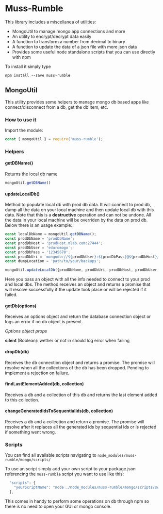 # Muss-Rumble

This library includes a miscellanea of utilities:

- MongoUtil to manage mongo app connections and more
- An utility to encrypt/decrypt data easily
- A function to transform a number from decimal to binary
- A function to update the data of a json file with more json data
- Provides some useful node standalone scripts that you can use directly with npm

To install it simply type

`npm install --save muss-rumble`

## MongoUtil

This utility provides some helpers to manage mongo db based apps like connect/disconnect from a db, get the db item, etc.


### How to use it

Import the module:

```javascript
const { mongoUtil } = require('muss-rumble');
```

### Helpers

#### getDBName()

Returns the local db name

```javascript
mongoUtil.getDBName()
```

#### updateLocalDb()

Method to populate local db with prod db data. It will connect to prod db, dump all the data on your local machine and then update local db with this data. Note that this is a **destructive** operation and can not be undone. All the data in your local machine will be overriden by the data on prod db. Below there is an usage example:

```javascript
const localDbName = mongoUtil.getDBName();
const prodDbName = 'prodDbName';
const prodDbHost = 'prodHost.mlab.com:27444';
const prodDbUser = 'eduromogo';
const prodDbPass = '12345678';
const prodDbUri = `mongodb://${prodDbUser}:${prodDbPass}@${prodDbHost}/${prodDbName}`;
const dumpLocation = 'path/to/your/backups';

mongoUtil.updateLocalDb({prodDbName, prodDbUri, prodDbHost, prodDbUser, prodDbPass, dumpLocation, localDbName})
```

Here you pass an object with all the info needed to connect to your prod and local dbs. The method receives an object and returns a promise that will resolve successfully if the update took place or  will be rejected if it failed.


#### getDb(options)

Receives an options object and return the database connection object or logs an error if no db object is present. 

*Options object props*

**silent** (Boolean): wether or not in should log error when failing


#### dropDb(db)

Receives the db connection object and returns a promise. The promise will resolve when all the collections of the db has been dropped. Pending to implement a rejection on failure.


#### findLastElementAdded(db, collection)

Receives a db and a collection of this db and returns the last element added to this collection.


#### changeGeneratedIdsToSequentialIds(db, collection)

Receives a db and a collection and return a promise. The promise will resolve after it replaces all the generated ids by sequential ids or is rejected if something went wrong.


### Scripts

You can find all available scripts navigating to `node_modules/muss-rumble/mongo/scripts/`  

To use an script simply add your own script to your package.json referencing the `muss-rumble` script you want to use like this:

```js
  "scripts": {
    "yourScriptName": "node ./node_modules/muss-rumble/mongo/scripts/someScriptName.js",
  },
```

This comes in handy to perform some operations on db through npm so there is no need to open your GUI or mongo console.
